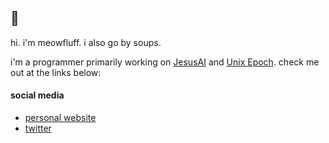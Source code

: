 ## 👋

hi. i'm meowfluff. i also go by soups. 

i'm a programmer primarily working on [JesusAI](https://github.com/JesusAIexperience/JesusAI)
and [Unix Epoch](https://github.com/meowfluff/Unix-Epoch). 
check me out at the links below:

#### social media

 - [personal website](https://meowfluff.github.io)
 - [twitter](https://twitter.com/meowfIuff)

